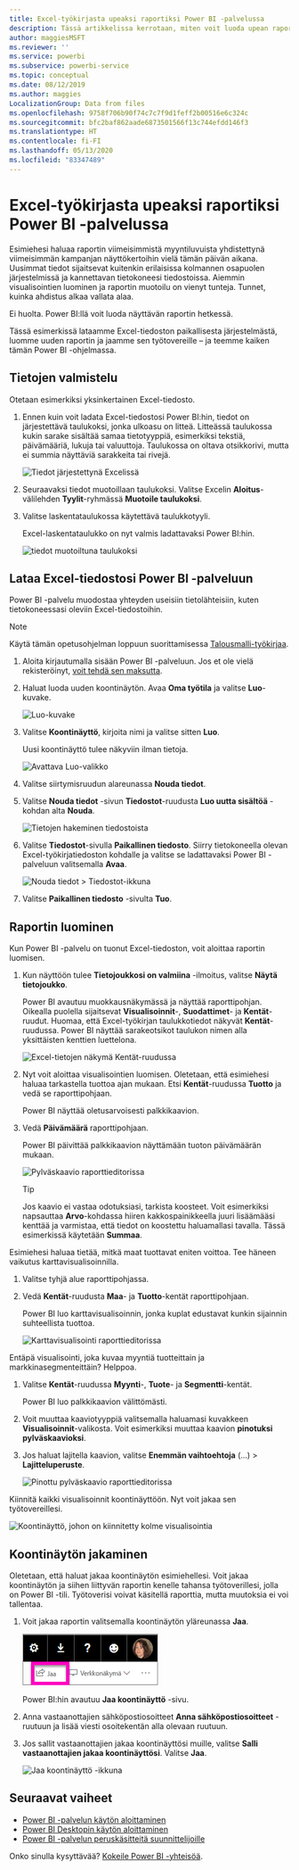 ```yaml
---
title: Excel-työkirjasta upeaksi raportiksi Power BI -palvelussa
description: Tässä artikkelissa kerrotaan, miten voit luoda upean raportin Excel-työkirjasta nopeasti.
author: maggiesMSFT
ms.reviewer: ''
ms.service: powerbi
ms.subservice: powerbi-service
ms.topic: conceptual
ms.date: 08/12/2019
ms.author: maggies
LocalizationGroup: Data from files
ms.openlocfilehash: 9758f706b90f74c7c7f9d1feff2b00516e6c324c
ms.sourcegitcommit: bfc2baf862aade6873501566f13c744efdd146f3
ms.translationtype: HT
ms.contentlocale: fi-FI
ms.lasthandoff: 05/13/2020
ms.locfileid: "83347489"
---
```

# <a name="from-excel-workbook-to-stunning-report-in-the-power-bi-service"></a>Excel-työkirjasta upeaksi raportiksi Power BI -palvelussa
Esimiehesi haluaa raportin viimeisimmistä myyntiluvuista yhdistettynä viimeisimmän kampanjan näyttökertoihin vielä tämän päivän aikana. Uusimmat tiedot sijaitsevat kuitenkin erilaisissa kolmannen osapuolen järjestelmissä ja kannettavan tietokoneesi tiedostoissa. Aiemmin visualisointien luominen ja raportin muotoilu on vienyt tunteja. Tunnet, kuinka ahdistus alkaa vallata alaa.

Ei huolta. Power BI:llä voit luoda näyttävän raportin hetkessä.

Tässä esimerkissä lataamme Excel-tiedoston paikallisesta järjestelmästä, luomme uuden raportin ja jaamme sen työtovereille – ja teemme kaiken tämän Power BI -ohjelmassa.

## <a name="prepare-your-data"></a>Tietojen valmistelu
Otetaan esimerkiksi yksinkertainen Excel-tiedosto. 

1. Ennen kuin voit ladata Excel-tiedostosi Power BI:hin, tiedot on järjestettävä taulukoksi, jonka ulkoasu on litteä. Litteässä taulukossa kukin sarake sisältää samaa tietotyyppiä, esimerkiksi tekstiä, päivämääriä, lukuja tai valuuttoja. Taulukossa on oltava otsikkorivi, mutta ei summia näyttäviä sarakkeita tai rivejä.

   ![Tiedot järjestettynä Excelissä](media/service-from-excel-to-stunning-report/pbi_excel_file.png)

2. Seuraavaksi tiedot muotoillaan taulukoksi. Valitse Excelin **Aloitus**-välilehden **Tyylit**-ryhmässä **Muotoile taulukoksi**. 

3. Valitse laskentataulukossa käytettävä taulukkotyyli. 

   Excel-laskentataulukko on nyt valmis ladattavaksi Power BI:hin.

   ![tiedot muotoiltuna taulukoksi](media/service-from-excel-to-stunning-report/pbi_excel_table.png)

## <a name="upload-your-excel-file-to-the-power-bi-service"></a>Lataa Excel-tiedostosi Power BI -palveluun
Power BI -palvelu muodostaa yhteyden useisiin tietolähteisiin, kuten tietokoneessasi oleviin Excel-tiedostoihin. 

 > [!NOTE] 
 > Käytä tämän opetusohjelman loppuun suorittamisessa [Talousmalli-työkirjaa](../create-reports/sample-financial-download.md).

1. Aloita kirjautumalla sisään Power BI -palveluun. Jos et ole vielä rekisteröinyt, [voit tehdä sen maksutta](https://powerbi.com).

2. Haluat luoda uuden koontinäytön. Avaa **Oma työtila** ja valitse **Luo**-kuvake.

   ![Luo-kuvake](media/service-from-excel-to-stunning-report/power-bi-new-dash.png)

3. Valitse **Koontinäyttö**, kirjoita nimi ja valitse sitten **Luo**. 

   Uusi koontinäyttö tulee näkyviin ilman tietoja.

   ![Avattava Luo-valikko](media/service-from-excel-to-stunning-report/power-bi-create-dash.png)

4. Valitse siirtymisruudun alareunassa **Nouda tiedot**. 

5. Valitse **Nouda tiedot** -sivun **Tiedostot**-ruudusta **Luo uutta sisältöä** -kohdan alta **Nouda**.

   ![Tietojen hakeminen tiedostoista](media/service-from-excel-to-stunning-report/pbi_get_files.png)

6. Valitse **Tiedostot**-sivulla **Paikallinen tiedosto**. Siirry tietokoneella olevan Excel-työkirjatiedoston kohdalle ja valitse se ladattavaksi Power BI -palveluun valitsemalla **Avaa**. 

   ![Nouda tiedot > Tiedostot-ikkuna](media/service-from-excel-to-stunning-report/pbi_local_file.png)

7. Valitse **Paikallinen tiedosto** -sivulta **Tuo**.


## <a name="build-your-report"></a>Raportin luominen
Kun Power BI -palvelu on tuonut Excel-tiedoston, voit aloittaa raportin luomisen. 

1. Kun näyttöön tulee **Tietojoukkosi on valmiina** -ilmoitus, valitse **Näytä tietojoukko**.  

   Power BI avautuu muokkausnäkymässä ja näyttää raporttipohjan. Oikealla puolella sijaitsevat **Visualisoinnit**-, **Suodattimet**- ja **Kentät**-ruudut. Huomaa, että Excel-työkirjan taulukkotiedot näkyvät **Kentät**-ruudussa. Power BI näyttää sarakeotsikot taulukon nimen alla yksittäisten kenttien luettelona.

   ![Excel-tietojen näkymä Kentät-ruudussa](media/service-from-excel-to-stunning-report/pbi_report_fields.png)

2. Nyt voit aloittaa visualisointien luomisen. Oletetaan, että esimiehesi haluaa tarkastella tuottoa ajan mukaan. Etsi **Kentät**-ruudussa **Tuotto** ja vedä se raporttipohjaan. 

   Power BI näyttää oletusarvoisesti palkkikaavion. 

3. Vedä **Päivämäärä** raporttipohjaan. 

   Power BI päivittää palkkikaavion näyttämään tuoton päivämäärän mukaan.

   ![Pylväskaavio raporttieditorissa](media/service-from-excel-to-stunning-report/pbi_report_pin-new.png)

   > [!TIP]
   > Jos kaavio ei vastaa odotuksiasi, tarkista koosteet. Voit esimerkiksi napsauttaa **Arvo**-kohdassa hiiren kakkospainikkeella juuri lisäämääsi kenttää ja varmistaa, että tiedot on koostettu haluamallasi tavalla. Tässä esimerkissä käytetään **Summaa**.
   > 

Esimiehesi haluaa tietää, mitkä maat tuottavat eniten voittoa. Tee häneen vaikutus karttavisualisoinnilla. 

1. Valitse tyhjä alue raporttipohjassa. 

2. Vedä **Kentät**-ruudusta **Maa**- ja **Tuotto**-kentät raporttipohjaan.

   Power BI luo karttavisualisoinnin, jonka kuplat edustavat kunkin sijainnin suhteellista tuottoa.

   ![Karttavisualisointi raporttieditorissa](media/service-from-excel-to-stunning-report/pbi_report_map-new.png)

Entäpä visualisointi, joka kuvaa myyntiä tuotteittain ja markkinasegmenteittäin? Helppoa. 

1. Valitse **Kentät**-ruudussa **Myynti**-, **Tuote**- ja **Segmentti**-kentät. 
   
   Power BI luo palkkikaavion välittömästi. 

2. Voit muuttaa kaaviotyyppiä valitsemalla haluamasi kuvakkeen **Visualisoinnit**-valikosta. Voit esimerkiksi muuttaa kaavion **pinotuksi pylväskaavioksi**. 

3. Jos haluat lajitella kaavion, valitse **Enemmän vaihtoehtoja** (...) > **Lajitteluperuste**.

   ![Pinottu pylväskaavio raporttieditorissa](media/service-from-excel-to-stunning-report/pbi_barchart-new.png)

Kiinnitä kaikki visualisoinnit koontinäyttöön. Nyt voit jakaa sen työtovereillesi.

   ![Koontinäyttö, johon on kiinnitetty kolme visualisointia](media/service-from-excel-to-stunning-report/pbi_report.png)

## <a name="share-your-dashboard"></a>Koontinäytön jakaminen
Oletetaan, että haluat jakaa koontinäytön esimiehellesi. Voit jakaa koontinäytön ja siihen liittyvän raportin kenelle tahansa työtoverillesi, jolla on Power BI -tili. Työtoverisi voivat käsitellä raporttia, mutta muutoksia ei voi tallentaa.

1. Voit jakaa raportin valitsemalla koontinäytön yläreunassa **Jaa**.

   ![Jaa-kuvake](media/service-from-excel-to-stunning-report/power-bi-share.png)

   Power BI:hin avautuu **Jaa koontinäyttö** -sivu. 

2. Anna vastaanottajien sähköpostiosoitteet **Anna sähköpostiosoitteet** -ruutuun ja lisää viesti osoitekentän alla olevaan ruutuun. 

3. Jos sallit vastaanottajien jakaa koontinäyttösi muille, valitse **Salli vastaanottajien jakaa koontinäyttösi**. Valitse **Jaa**.

   ![Jaa koontinäyttö -ikkuna](media/service-from-excel-to-stunning-report/power-bi-share-dash-new.png)

## <a name="next-steps"></a>Seuraavat vaiheet

* [Power BI -palvelun käytön aloittaminen](../fundamentals/service-get-started.md)
* [Power BI Desktopin käytön aloittaminen](../fundamentals/desktop-getting-started.md)
* [Power BI -palvelun peruskäsitteitä suunnittelijoille](../fundamentals/service-basic-concepts.md)

Onko sinulla kysyttävää? [Kokeile Power BI -yhteisöä](https://community.powerbi.com/).
